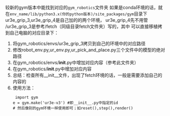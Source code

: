 较新的gym版本中能找到对应的`gym_robotics`文件夹
如果是conda环境的话，就在`env_name/lib/python3.x(你的python版本)/site_packages/gym`目录下
ur3e_grip_3,ur3e_grip_4是自己加的的两个环境，
ur3e_grip_4先不用管
/ur3e_grip_3是参考/fetch（同级目录fetch文件夹）写的，其中
可以直接移植拷到自己电脑的对应目录下：
1. 将gym_robotics/envs/ur3e_grip_3拷贝到自己的环境中的对应路径
2. 修改robot_env.py,ur_env.py,ur_pick_and_place.py三个文件中的模型的绝对路径
3. 在gym_robotics/envs/__init__.py中增加对应内容（参考此文件夹）
4. 在gym_robotics/__init__.py中增加对应内容
5. 总结：检查所有__init__文件，出现了fetch环境的话，一般是需要添加自己的内容的
6. 使用方法：
   ```python3
    import gym
   e = gym.make('ur3e-v3') #即__init__.py中指定的id
   # 然后像别的gym环境一样使用即可；如reset(),step(),render()
    ```
